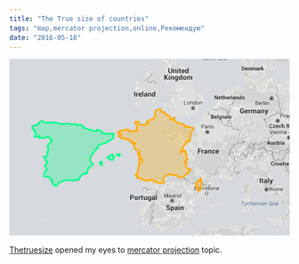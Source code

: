 ```yaml
---
title: "The True size of countries"
tags: "map,mercator projection,online,Рекомендую"
date: "2016-05-18"
---
```


[![Screen Shot 2016-05-18 at 13.06.17](images/Screen-Shot-2016-05-18-at-13.06.17.png)](https://thetruesize.com/)

[Thetruesize](https://thetruesize.com/) opened my eyes to [mercator projection](https://en.wikipedia.org/wiki/Mercator_projection) topic.
